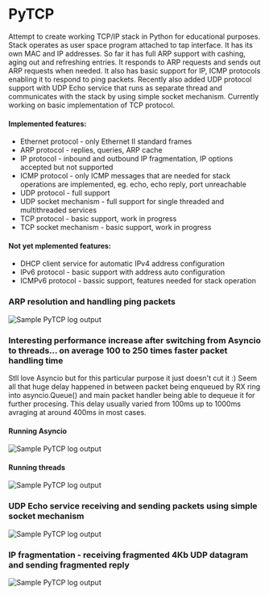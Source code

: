 # PyTCP

Attempt to create working TCP/IP stack in Python for educational purposes. Stack operates as user space program attached to tap interface. It has its own MAC and IP addresses. So far it has full ARP support with cashing, aging out and refreshing entries. It responds to ARP requests and sends out ARP requests when needed. It also has basic support for IP, ICMP protocols enabling it to respond to ping packets. Recently also added UDP protocol support with UDP Echo service that runs as separate thread and communicates with the stack by using simple socket mechanism. Currently working on basic implementation of TCP protocol.

#### Implemented features:

 - Ethernet protocol - only Ethernet II standard frames
 - ARP protocol - replies, queries, ARP cache
 - IP protocol - inbound and outbound IP fragmentation, IP options accepted but not supported
 - ICMP protocol - only ICMP messages that are needed for stack operations are implemented, eg. echo, echo reply, port unreachable
 - UDP protocol - full support
 - UDP socket mechanism - full support for single threaded and multithreaded services
 - TCP protocol - basic support, work in progress
 - TCP socket mechanism - basic support, work in progress


#### Not yet mplemented features:
 
 - DHCP client service for automatic IPv4 address configuration
 - IPv6 protocol - basic support with address auto configuration
 - ICMPv6 protocol - bassic support, features needed for stack operation


### ARP resolution and handling ping packets
![Sample PyTCP log output](https://github.com/ccie18643/PyTCP/blob/main/pictures/log_01.png)


### Interesting performance increase after switching from Asyncio to threads... on average 100 to 250 times faster packet handling time

Stll love Asyncio but for this particular purpose it just doesn't cut it :) Seem all that huge delay happened in between packet being enqueued by RX ring into asyncio.Queue() and main packet handler being able to dequeue it for further procesing. This delay usually varied from 100ms up to 1000ms avraging at around 400ms in most cases.

#### Running Asyncio
![Sample PyTCP log output](https://github.com/ccie18643/PyTCP/blob/main/pictures/log_02.png)

#### Running threads
![Sample PyTCP log output](https://github.com/ccie18643/PyTCP/blob/main/pictures/log_03.png)


### UDP Echo service receiving and sending packets using simple socket mechanism
![Sample PyTCP log output](https://github.com/ccie18643/PyTCP/blob/main/pictures/log_04.png)


### IP fragmentation - receiving fragmented 4Kb UDP datagram and sending fragmented reply
![Sample PyTCP log output](https://github.com/ccie18643/PyTCP/blob/main/pictures/log_05.png)
